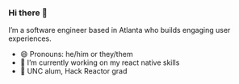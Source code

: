 ### Hi there 👋
I’m a software engineer based in Atlanta who builds engaging user experiences.
- 😄 Pronouns: he/him or they/them
- 🌱 I’m currently working on my react native skills
- 🐏 UNC alum, Hack Reactor grad
 
